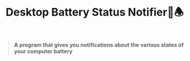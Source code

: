 <h1 align='center'>Desktop Battery Status Notifier🔋🕭</h1><br>

<blockquote><b>A program that gives you notifications about the various states of your computer battery</b></blockquote>
